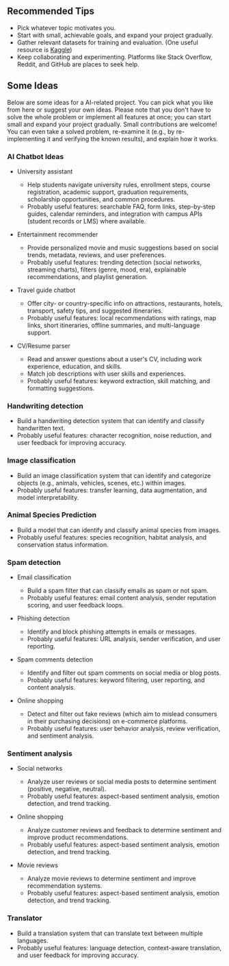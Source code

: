 ## Recommended Tips

- Pick whatever topic motivates you.
- Start with small, achievable goals, and expand your project gradually.
- Gather relevant datasets for training and evaluation. (One useful resource is [Kaggle](https://www.kaggle.com/datasets))
- Keep collaborating and experimenting. Platforms like Stack Overflow, Reddit, and GitHub are places to seek help.

## Some Ideas

Below are some ideas for a AI-related project. You can pick what you like from here or suggest your own ideas. Please note that you don't have to solve the whole problem or implement all features at once; you can start small and expand your project gradually. Small contributions are welcome! You can even take a solved problem, re-examine it (e.g., by re-implementing it and verifying the known results), and explain how it works.

### AI Chatbot Ideas

- University assistant
    - Help students navigate university rules, enrollment steps, course registration, academic support, graduation requirements, scholarship opportunities, and common procedures.
    - Probably useful features: searchable FAQ, form links, step-by-step guides, calendar reminders, and integration with campus APIs (student records or LMS) where available.

- Entertainment recommender
    - Provide personalized movie and music suggestions based on social trends, metadata, reviews, and user preferences.
    - Probably useful features: trending detection (social networks, streaming charts), filters (genre, mood, era), explainable recommendations, and playlist generation.

- Travel guide chatbot
    - Offer city- or country-specific info on attractions, restaurants, hotels, transport, safety tips, and suggested itineraries.
    - Probably useful features: local recommendations with ratings, map links, short itineraries, offline summaries, and multi-language support.

- CV/Resume parser
    - Read and answer questions about a user's CV, including work experience, education, and skills.
    - Match job descriptions with user skills and experiences.
    - Probably useful features: keyword extraction, skill matching, and formatting suggestions.

### Handwriting detection

- Build a handwriting detection system that can identify and classify handwritten text.
- Probably useful features: character recognition, noise reduction, and user feedback for improving accuracy.

### Image classification

- Build an image classification system that can identify and categorize objects (e.g., animals, vehicles, scenes, etc.) within images.
- Probably useful features: transfer learning, data augmentation, and model interpretability.

### Animal Species Prediction

- Build a model that can identify and classify animal species from images.
- Probably useful features: species recognition, habitat analysis, and conservation status information.

### Spam detection

- Email classification
  - Build a spam filter that can classify emails as spam or not spam.
  - Probably useful features: email content analysis, sender reputation scoring, and user feedback loops.

- Phishing detection
  - Identify and block phishing attempts in emails or messages.
  - Probably useful features: URL analysis, sender verification, and user reporting.

- Spam comments detection
  - Identify and filter out spam comments on social media or blog posts.
  - Probably useful features: keyword filtering, user reporting, and content analysis.

- Online shopping
  - Detect and filter out fake reviews (which aim to mislead consumers in their purchasing decisions) on e-commerce platforms.
  - Probably useful features: user behavior analysis, review verification, and sentiment analysis.

### Sentiment analysis

- Social networks
  - Analyze user reviews or social media posts to determine sentiment (positive, negative, neutral).
  - Probably useful features: aspect-based sentiment analysis, emotion detection, and trend tracking.

- Online shopping
  - Analyze customer reviews and feedback to determine sentiment and improve product recommendations.
  - Probably useful features: aspect-based sentiment analysis, emotion detection, and trend tracking.

- Movie reviews
  - Analyze movie reviews to determine sentiment and improve recommendation systems.
  - Probably useful features: aspect-based sentiment analysis, emotion detection, and trend tracking.

### Translator

- Build a translation system that can translate text between multiple languages.
- Probably useful features: language detection, context-aware translation, and user feedback for improving accuracy.

